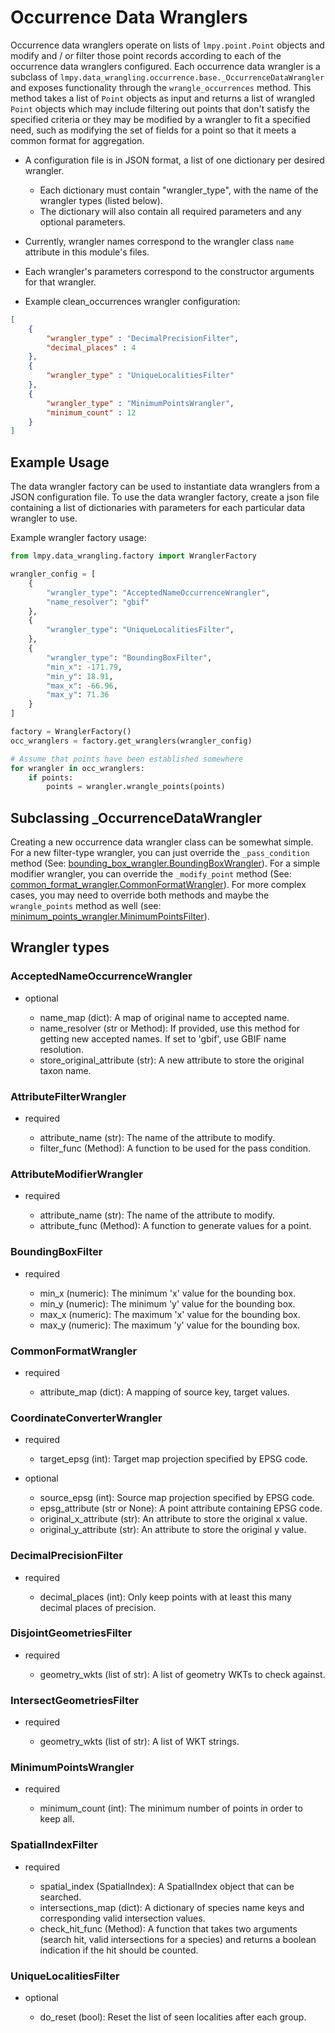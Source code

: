 # Occurrence Data Wranglers

Occurrence data wranglers operate on lists of `lmpy.point.Point` objects and modify
and / or filter those point records according to each of the occurrence data wranglers
configured.  Each occurrence data wrangler is a subclass of
`lmpy.data_wrangling.occurrence.base._OccurrenceDataWrangler` and exposes functionality
through the `wrangle_occurrences` method.  This method takes a list of `Point` objects
as input and returns a list of wrangled `Point` objects which may include filtering out
points that don't satisfy the specified criteria or they may be modified by a wrangler
to fit a specified need, such as modifying the set of fields for a point so that it
meets a common format for aggregation.

* A configuration file is in JSON format, a list of one dictionary per desired
  wrangler.
  * Each dictionary must contain "wrangler_type", with the name of the wrangler types
    (listed below).
  * The dictionary will also contain all required parameters and any optional
    parameters.

* Currently, wrangler names correspond to the wrangler class `name` attribute in this
  module's files.
* Each wrangler's parameters correspond to the constructor arguments for that wrangler.
* Example clean_occurrences wrangler configuration:

```json
[
    {
        "wrangler_type" : "DecimalPrecisionFilter",
        "decimal_places" : 4
    },
    {
        "wrangler_type" : "UniqueLocalitiesFilter"
    },
    {
        "wrangler_type" : "MinimumPointsWrangler",
        "minimum_count" : 12
    }
]

```

## Example Usage

The data wrangler factory can be used to instantiate data wranglers from a JSON configuration
file.  To use the data wrangler factory, create a json file containing a list of dictionaries
with parameters for each particular data wrangler to use.

Example wrangler factory usage:

```python
from lmpy.data_wrangling.factory import WranglerFactory

wrangler_config = [
    {
        "wrangler_type": "AcceptedNameOccurrenceWrangler",
        "name_resolver": "gbif"
    },
    {
        "wrangler_type": "UniqueLocalitiesFilter",
    },
    {
        "wrangler_type": "BoundingBoxFilter",
        "min_x": -171.79,
        "min_y": 18.91,
        "max_x": -66.96,
        "max_y": 71.36
    }
]

factory = WranglerFactory()
occ_wranglers = factory.get_wranglers(wrangler_config)

# Assume that points have been established somewhere
for wrangler in occ_wranglers:
    if points:
        points = wrangler.wrangle_points(points)
```

## Subclassing _OccurrenceDataWrangler

Creating a new occurrence data wrangler class can be somewhat simple.  For a new
filter-type wrangler, you can just override the `_pass_condition` method
(See: [bounding_box_wrangler.BoundingBoxWrangler](./bounding_box_wrangler.py)).
For a simple modifier wrangler, you can override the `_modify_point` method
(See: [common_format_wrangler.CommonFormatWrangler](./common_format_wrangler.py)).
For more complex cases, you may need to override both methods and maybe the
`wrangle_points` method as well
(see: [minimum_points_wrangler.MinimumPointsFilter](./minimum_points_wrangler.py)).

## Wrangler types

### AcceptedNameOccurrenceWrangler

* optional

  * name_map (dict): A map of original name to accepted name.
  * name_resolver (str or Method): If provided, use this method for getting new
    accepted names. If set to 'gbif', use GBIF name resolution.
  * store_original_attribute (str): A new attribute to store the
    original taxon name.

### AttributeFilterWrangler

* required

  * attribute_name (str): The name of the attribute to modify.
  * filter_func (Method): A function to be used for the pass condition.

### AttributeModifierWrangler

* required

  * attribute_name (str): The name of the attribute to modify.
  * attribute_func (Method): A function to generate values for a point.

### BoundingBoxFilter

* required

  * min_x (numeric): The minimum 'x' value for the bounding box.
  * min_y (numeric): The minimum 'y' value for the bounding box.
  * max_x (numeric): The maximum 'x' value for the bounding box.
  * max_y (numeric): The maximum 'y' value for the bounding box.

### CommonFormatWrangler

* required

  * attribute_map (dict): A mapping of source key, target values.

### CoordinateConverterWrangler

* required

  * target_epsg (int): Target map projection specified by EPSG code.

* optional

  * source_epsg (int): Source map projection specified by EPSG code.
  * epsg_attribute (str or None): A point attribute containing EPSG code.
  * original_x_attribute (str): An attribute to store the original x value.
  * original_y_attribute (str): An attribute to store the original y value.

### DecimalPrecisionFilter

* required

  * decimal_places (int): Only keep points with at least this many decimal places of
    precision.

### DisjointGeometriesFilter

* required

  * geometry_wkts (list of str): A list of geometry WKTs to check against.

### IntersectGeometriesFilter

* required

  * geometry_wkts (list of str): A list of WKT strings.

### MinimumPointsWrangler

* required

  * minimum_count (int): The minimum number of points in order to keep all.

### SpatialIndexFilter

* required

  * spatial_index (SpatialIndex): A SpatialIndex object that can be searched.
  * intersections_map (dict): A dictionary of species name keys and corresponding valid
    intersection values.
  * check_hit_func (Method): A function that takes two arguments (search hit, valid
    intersections for a species) and returns a boolean indication if the hit should be
    counted.

### UniqueLocalitiesFilter

* optional

  * do_reset (bool): Reset the list of seen localities after each group.
